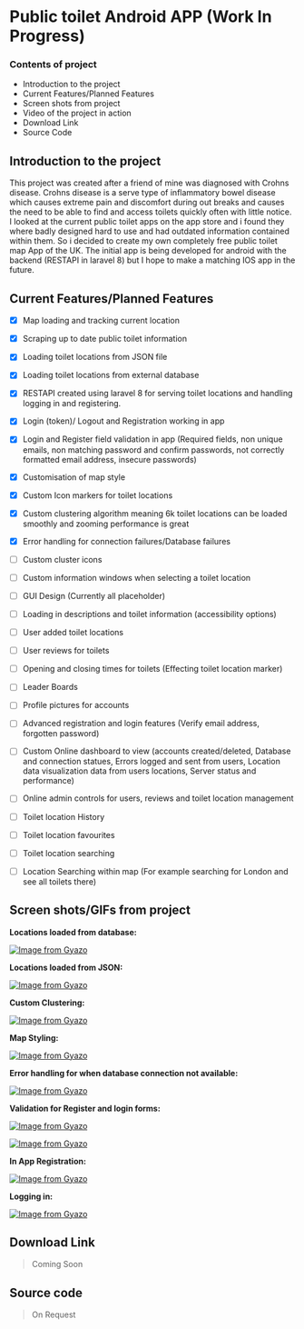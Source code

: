 # Public toilet Android APP (Work In Progress)


### Contents of project

- Introduction to the project
- Current Features/Planned Features
- Screen shots from project
- Video of the project in action
- Download Link
- Source Code



## Introduction to the project
This project was created after a friend of mine was diagnosed with Crohns disease. Crohns disease is a serve type of inflammatory bowel disease which causes extreme pain and discomfort during out breaks and causes the need to be able to find and access toilets quickly often with little notice. I looked at the current public toilet apps on the app store and i found they where badly designed hard to use and had outdated information contained within them. So i decided to create my own completely free public toilet map App of the UK. The initial app is being developed for android with the backend (RESTAPI in laravel 8) but I hope to make a matching IOS app in the future.


## Current Features/Planned Features

 - [x] Map loading and tracking current location
 - [x] Scraping up to date public toilet information
 - [x] Loading toilet locations from JSON file
 - [x] Loading toilet locations from external database
 - [x] RESTAPI created using laravel 8 for serving toilet locations and handling logging in and registering.
 - [x] Login (token)/ Logout and Registration working in app
 - [x] Login and Register field validation in app (Required fields, non unique emails, non matching password and confirm passwords, not correctly formatted email address, insecure passwords)
 - [x] Customisation of map style
 - [x] Custom Icon markers for toilet locations
 - [x] Custom clustering algorithm meaning 6k toilet locations can be loaded smoothly and zooming performance is great
 - [x] Error handling for  connection failures/Database failures
 - [ ] Custom cluster icons
 - [ ] Custom information windows when selecting a toilet location
 - [ ] GUI Design (Currently all placeholder)
 - [ ] Loading in descriptions and toilet information (accessibility options)
 - [ ] User added toilet locations
 - [ ] User reviews for toilets
 - [ ] Opening and closing times for toilets (Effecting toilet location marker)
 - [ ] Leader Boards
 - [ ] Profile pictures for accounts
 - [ ] Advanced registration and login features (Verify email address, forgotten password)
 - [ ] Custom Online dashboard to view (accounts created/deleted, Database and connection statues, Errors logged and sent from users, Location data visualization data from users locations, Server status and performance)
 - [ ] Online admin controls for users, reviews and toilet location management
 - [ ] Toilet location History
 - [ ] Toilet location favourites
 - [ ] Toilet location searching
 - [ ] Location Searching within map (For example searching for London and see all toilets there)
  



  ## Screen shots/GIFs from project

**Locations loaded from database:**

[![Image from Gyazo](https://i.gyazo.com/3e94490d95c108527acd047d98e80fc5.png)](https://gyazo.com/3e94490d95c108527acd047d98e80fc5)


**Locations loaded from JSON:**

[![Image from Gyazo](https://i.gyazo.com/dd5aa454b2f843c77e1fb6c44e03f7af.png)](https://gyazo.com/dd5aa454b2f843c77e1fb6c44e03f7af)

**Custom Clustering:**


[![Image from Gyazo](https://i.gyazo.com/e52316cc18ab55bebd98a3ff1605f73e.gif)](https://gyazo.com/e52316cc18ab55bebd98a3ff1605f73e)




**Map Styling:**

[![Image from Gyazo](https://i.gyazo.com/cb191b9caf4b620074c3c30063669684.gif)](https://gyazo.com/cb191b9caf4b620074c3c30063669684)


**Error handling for when database connection not available:**

[![Image from Gyazo](https://i.gyazo.com/616a29cd8ec07479f3b5ef3da5ec4997.gif)](https://gyazo.com/616a29cd8ec07479f3b5ef3da5ec4997)


**Validation for Register and login forms:**

[![Image from Gyazo](https://i.gyazo.com/20772164ca0baa8512505a1ae4c91a1c.png)](https://gyazo.com/20772164ca0baa8512505a1ae4c91a1c)

[![Image from Gyazo](https://i.gyazo.com/01f437ed7bc32aea34c76025b658b1b2.png)](https://gyazo.com/01f437ed7bc32aea34c76025b658b1b2)


**In App Registration:**

[![Image from Gyazo](https://i.gyazo.com/e12fb315eb0669128dccaeb1aeb84ba4.gif)](https://gyazo.com/e12fb315eb0669128dccaeb1aeb84ba4)


**Logging in:**

[![Image from Gyazo](https://i.gyazo.com/abd3d64061a48e7189f014204c610228.gif)](https://gyazo.com/abd3d64061a48e7189f014204c610228)



  ## Download Link

> Coming Soon

  ## Source code 

> On Request
